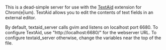 This is a dead-simple server for use with the [TextAid](https://chrome.google.com/webstore/detail/textaid/ppoadiihggafnhokfkpphojggcdigllp) extension for Chrom(e|ium). TextAid allows you to edit the contents of text fields in an external editor.

By default, textaid_server calls gvim and listens on localhost port 6680. To configure TextAid, use "http://localhost:6680/" for the webserver URL. To configure textaid_server otherwise, change the variables near the top of the file.
